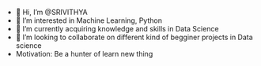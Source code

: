 - 👋 Hi, I’m @SRIVITHYA
- 👀 I’m interested in Machine Learning, Python
- 🌱 I’m currently acquiring knowledge and skills in Data Science 
- 💞️ I’m looking to collaborate on different kind of begginer projects in Data science
- Motivation: Be a hunter of learn new thing 

